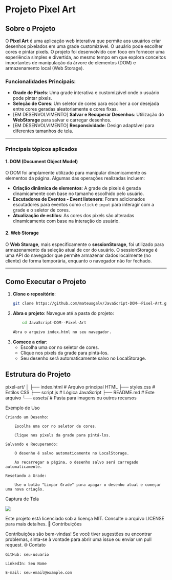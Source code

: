 # Projeto Pixel Art

## Sobre o Projeto

O **Pixel Art** é uma aplicação web interativa que permite aos usuários criar desenhos pixelados em uma grade customizável. O usuário pode escolher cores e pintar pixels. O projeto foi desenvolvido com foco em fornecer uma experiência simples e divertida, ao mesmo tempo em que explora conceitos importantes de manipulação da árvore de elementos (DOM) e armazenamento local (Web Storage).

### Funcionalidades Principais:
- **Grade de Pixels**: Uma grade interativa e customizável onde o usuário pode pintar pixels.
- **Seleção de Cores**: Um seletor de cores para escolher a cor desejada entre cores geradas aleatoriamente e cores fixas.
- [EM DESENVOLVIMENTO] **Salvar e Recuperar Desenhos**: Utilização do **WebStorage** para salvar e carregar desenhos.
- [EM DESENVOLVIMENTO] **Responsividade**: Design adaptável para diferentes tamanhos de tela.

---

### Principais tópicos aplicados

#### 1. **DOM (Document Object Model)**
O DOM foi amplamente utilizado para manipular dinamicamente os elementos da página. Algumas das operações realizadas incluem:
- **Criação dinâmica de elementos**: A grade de pixels é gerada dinamicamente com base no tamanho escolhido pelo usuário.
- **Escutadores de Eventos - Event listeners**: Foram adicionados escutadores para eventos como `click` e `input` para interagir com a grade e o seletor de cores.
- **Atualização de estilos**: As cores dos pixels são alteradas dinamicamente com base na interação do usuário.

#### 2. **Web Storage**
O **Web Storage**, mais especificamente o **sessionStorage**, foi utilizado para armazenamento da seleção atual de cor do usuário. O sessionStorage é uma API do navegador que permite armazenar dados localmente (no cliente) de forma temporária, enquanto o navegador não for fechado.

---

## Como Executar o Projeto

1. **Clone o repositório**:
   ```bash
   git clone https://github.com/mateusgalv/JavaScript-DOM--Pixel-Art.git

2. **Abra o projeto**:
    Navegue até a pasta do projeto:
    ```bash
        cd JavaScript-DOM--Pixel-Art
    
    Abra o arquivo index.html no seu navegador.

3. **Comece a criar**:
    - Escolha uma cor no seletor de cores.
    - Clique nos pixels da grade para pintá-los.
    - Seu desenho será automaticamente salvo no LocalStorage.

## Estrutura do Projeto
pixel-art/
│
├── index.html          # Arquivo principal HTML
├── styles.css          # Estilos CSS
├── script.js           # Lógica JavaScript
├── README.md           # Este arquivo
└── assets/             # Pasta para imagens ou outros recursos

Exemplo de Uso

    Criando um Desenho:

        Escolha uma cor no seletor de cores.

        Clique nos pixels da grade para pintá-los.

    Salvando e Recuperando:

        O desenho é salvo automaticamente no LocalStorage.

        Ao recarregar a página, o desenho salvo será carregado automaticamente.

    Resetando a Grade:

        Use o botão "Limpar Grade" para apagar o desenho atual e começar uma nova criação.

Captura de Tela

<img src="./assets/pixel-heart.jpg"></img>

Este projeto está licenciado sob a licença MIT. Consulte o arquivo LICENSE para mais detalhes.
🙌 Contribuições

Contribuições são bem-vindas! Se você tiver sugestões ou encontrar problemas, sinta-se à vontade para abrir uma issue ou enviar um pull request.
🌐 Contato

    GitHub: seu-usuario

    LinkedIn: Seu Nome

    E-mail: seu-email@example.com